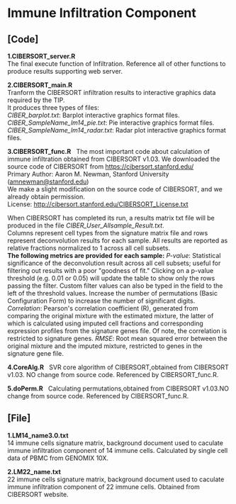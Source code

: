 # Immune Infiltration Component
## [Code]

**1.CIBERSORT_server.R**  
The final execute function of Infiltration. Reference all of other functions to produce results supporting web server.  

**2.CIBERSORT_main.R**  
Tranform the CIBERSORT infiltration results to interactive graphics data required by the TIP.  
It produces three types of files:   
*CIBER_barplot.txt*: Barplot interactive graphics format files.
*CIBER_SampleName_lm14_pie.txt*: Pie interactive graphics format files.
*CIBER_SampleName_lm14_radar.txt*: Radar plot interactive graphics format files.

**3.CIBERSORT_func.R**  
The most important code about calculation of immune infiltration obtained from CIBERSORT v1.03.
We downloaded the source code of CIBERSORT from https://cibersort.stanford.edu/  
Primary Author: Aaron M. Newman, Stanford University (amnewman@stanford.edu)  
We make a slight modification on the source code of CIBERSORT, and we already obtain permission.  
License: http://cibersort.stanford.edu/CIBERSORT_License.txt  

When CIBERSORT has completed its run, a results matrix txt file will be produced in the file *CIBER_User_Allsample_Result.txt*.  
Columns represent cell types from the signature matrix file and rows represent deconvolution results for each sample. All results are reported as relative fractions normalized to 1 across all cell subsets.  
**The following metrics are provided for each sample:**
*P-value*: Statistical significance of the deconvolution result across all cell subsets; useful for filtering out results with a poor "goodness of fit." Clicking on a p-value threshold (e.g. 0.01 or 0.05) will update the table to show only the rows passing the filter. Custom filter values can also be typed in the field to the left of the threshold values. Increase the number of permutations (Basic Configuration Form) to increase the number of significant digits.
*Correlation*: Pearson's correlation coefficient (R), generated from comparing the original mixture with the estimated mixture, the latter of which is calculated using imputed cell fractions and corresponding expression profiles from the signature genes file. Of note, the correlation is restricted to signature genes.
*RMSE*: Root mean squared error between the original mixture and the imputed mixture, restricted to genes in the signature gene file.

**4.CoreAlg.R**  
SVR core algorithm of CIBERSORT,obtained from CIBERSORT v1.03. NO change from source code. Referenced by CIBERSORT_func.R.   

**5.doPerm.R**   
Calculating permutations,obtained from CIBERSORT v1.03.NO change from source code. Referenced by CIBERSORT_func.R.    


## [File]
**1.LM14_name3.0.txt**  
14 immune cells signature matrix, background document used to caculate immune infiltration component of 14 immune cells. Calculated by single cell data of PBMC from GENOMIX 10X.  

**2.LM22_name.txt**  
22 immune cells signature matrix, background document used to caculate immune infiltration component of 22 immune cells. Obtained from CIBERSORT website.  
